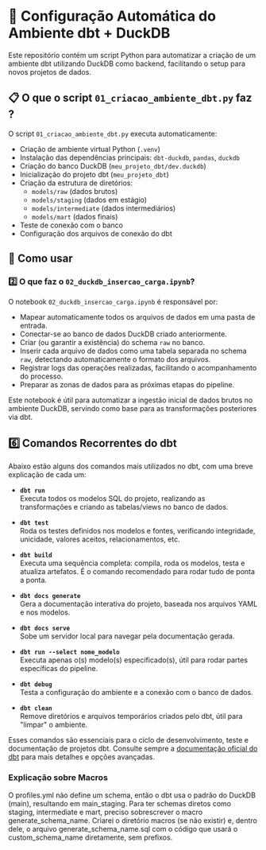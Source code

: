 # 🚀 Configuração Automática do Ambiente dbt + DuckDB

Este repositório contém um script Python para automatizar a criação de um ambiente dbt utilizando DuckDB como backend, facilitando o setup para novos projetos de dados.

## 📋 O que o script  `01_criacao_ambiente_dbt.py` faz ?

O script `01_criacao_ambiente_dbt.py` executa automaticamente:

- Criação de ambiente virtual Python (`.venv`)
- Instalação das dependências principais: `dbt-duckdb`, `pandas`, `duckdb`
- Criação do banco DuckDB (`meu_projeto_dbt/dev.duckdb`)
- Inicialização do projeto dbt (`meu_projeto_dbt`)
- Criação da estrutura de diretórios:
  - `models/raw` (dados brutos)
  - `models/staging` (dados em estágio)
  - `models/intermediate` (dados intermediários)
  - `models/mart` (dados finais)
- Teste de conexão com o banco
- Configuração dos arquivos de conexão do dbt

## 🎯 Como usar

### 2️⃣  O que faz o `02_duckdb_insercao_carga.ipynb`?

O notebook `02_duckdb_insercao_carga.ipynb` é responsável por:

- Mapear automaticamente todos os arquivos de dados em uma pasta de entrada.
- Conectar-se ao banco de dados DuckDB criado anteriormente.
- Criar (ou garantir a existência) do schema `raw` no banco.
- Inserir cada arquivo de dados como uma tabela separada no schema `raw`, detectando automaticamente o formato dos arquivos.
- Registrar logs das operações realizadas, facilitando o acompanhamento do processo.
- Preparar as zonas de dados para as próximas etapas do pipeline.

Este notebook é útil para automatizar a ingestão inicial de dados brutos no ambiente DuckDB, servindo como base para as transformações posteriores via dbt.


## 6️⃣ Comandos Recorrentes do dbt

Abaixo estão alguns dos comandos mais utilizados no dbt, com uma breve explicação de cada um:

- **`dbt run`**  
  Executa todos os modelos SQL do projeto, realizando as transformações e criando as tabelas/views no banco de dados.

- **`dbt test`**  
  Roda os testes definidos nos modelos e fontes, verificando integridade, unicidade, valores aceitos, relacionamentos, etc.

- **`dbt build`**  
  Executa uma sequência completa: compila, roda os modelos, testa e atualiza artefatos. É o comando recomendado para rodar tudo de ponta a ponta.

- **`dbt docs generate`**  
  Gera a documentação interativa do projeto, baseada nos arquivos YAML e nos modelos.

- **`dbt docs serve`**  
  Sobe um servidor local para navegar pela documentação gerada.

- **`dbt run --select nome_modelo`**  
  Executa apenas o(s) modelo(s) especificado(s), útil para rodar partes específicas do pipeline.

- **`dbt debug`**  
  Testa a configuração do ambiente e a conexão com o banco de dados.

- **`dbt clean`**  
  Remove diretórios e arquivos temporários criados pelo dbt, útil para "limpar" o ambiente.

Esses comandos são essenciais para o ciclo de desenvolvimento, teste e documentação de projetos dbt. Consulte sempre a [documentação oficial do dbt](https://docs.getdbt.com/docs/building-a-dbt-project/command-line-interface) para mais detalhes e opções avançadas.

### Explicação sobre Macros
O profiles.yml não define um schema, então o dbt usa o padrão do DuckDB (main), resultando em main_staging. Para ter schemas diretos como staging, intermediate e mart, preciso sobrescrever o macro generate_schema_name. Criarei o diretório macros (se não existir) e, dentro dele, o arquivo generate_schema_name.sql com o código que usará o custom_schema_name diretamente, sem prefixos.